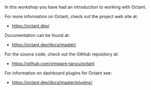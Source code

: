 In this workshop you have had an introduction to working with Octant.

For more information on Octant, check out the project web site at:

* https://octant.dev/

Documentation can be found at:

* https://octant.dev/docs/master/

For the source code, check out the GitHub repository at:

* https://github.com/vmware-tanzu/octant

For information on dashboard plugins for Octant see:

* https://octant.dev/docs/master/plugins/
